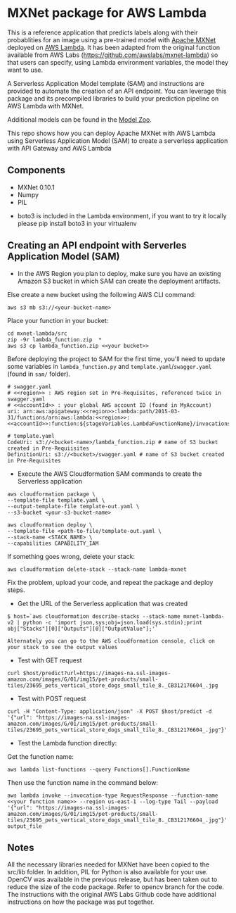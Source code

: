 # MXNet package for AWS Lambda

This is a reference application that predicts labels along with their probablities for an image using a pre-trained model with [Apache MXNet](http://mxnet.io) deployed on [AWS Lambda](https://aws.amazon.com/lambda).
It has been adapted from the original function available from AWS Labs (https://github.com/awslabs/mxnet-lambda) so that users can specify, using Lambda environment variables, the model they want to use.

A Serverless Application Model template (SAM) and instructions are provided to automate the creation of an API endpoint. You can leverage this package and its precompiled libraries to build your prediction pipeline on AWS Lambda with MXNet.

Additional models can be found in the [Model Zoo](http://data.mxnet.io/models/).

This repo shows how you can deploy Apache MXNet with AWS Lambda using Serverless Application Model (SAM) to create a serverless application with API Gateway and AWS Lambda

## Components

- MXNet 0.10.1
- Numpy
- PIL

* boto3 is included in the Lambda environment, if you want to try it locally please pip install boto3 in your virtualenv 

## Creating an API endpoint with Serverles Application Model (SAM)

* In the AWS Region you plan to deploy, make sure you have an existing Amazon S3 bucket in which SAM can create the deployment artifacts.

Else create a new bucket using the following AWS CLI command:

```
aws s3 mb s3://<your-bucket-name>
```

Place your function in your bucket:

```
cd mxnet-lambda/src
zip -9r lambda_function.zip  *
aws s3 cp lambda_function.zip <<your bucket>>
```

Before deploying the project to SAM for the first time, you'll need to update some variables in  `lambda_function.py` and `template.yaml`/`swagger.yaml` (found in `sam/` folder).

```
# swagger.yaml
# <<region>> : AWS region set in Pre-Requisites, referenced twice in swagger.yaml
# <<accountId>> : your global AWS account ID (found in MyAccount)
uri: arn:aws:apigateway:<<region>>:lambda:path/2015-03-31/functions/arn:aws:lambda:<<region>>:<<accountId>>:function:${stageVariables.LambdaFunctionName}/invocations

# template.yaml
CodeUri: s3://<bucket-name>/lambda_function.zip # name of S3 bucket created in Pre-Requiisites
DefinitionUri: s3://<bucket>/swagger.yaml # name of S3 bucket created in Pre-Requisites
```
- Execute the AWS Cloudformation SAM commands to create the Serverless application

```
aws cloudformation package \
--template-file template.yaml \
--output-template-file template-out.yaml \
--s3-bucket <your-s3-bucket-name>

aws cloudformation deploy \
--template-file <path-to-file/template-out.yaml \
--stack-name <STACK_NAME> \
--capabilities CAPABILITY_IAM
```

If something goes wrong, delete your stack:

```
aws cloudformation delete-stack --stack-name lambda-mxnet
```

Fix the problem, upload your code, and repeat the package and deploy steps.

- Get the URL of the Serverless application that was created

```
$ host=`aws cloudformation describe-stacks --stack-name mxnet-lambda-v2 | python -c 'import json,sys;obj=json.load(sys.stdin);print obj["Stacks"][0]["Outputs"][0]["OutputValue"];'`

Alternately you can go to the AWS cloudformation console, click on your stack to see the output values
```

- Test with GET request

```
curl $host/predict?url=https://images-na.ssl-images-amazon.com/images/G/01/img15/pet-products/small-tiles/23695_pets_vertical_store_dogs_small_tile_8._CB312176604_.jpg
```

- Test with POST request

```
curl -H "Content-Type: application/json" -X POST $host/predict -d '{"url": "https://images-na.ssl-images-amazon.com/images/G/01/img15/pet-products/small-tiles/23695_pets_vertical_store_dogs_small_tile_8._CB312176604_.jpg"}'
```

- Test the Lambda function directly:

Get the function name:

```
aws lambda list-functions --query Functions[].FunctionName
```

Then use the function name in the command below:

```
aws lambda invoke --invocation-type RequestResponse --function-name <<your function name>> --region us-east-1 --log-type Tail --payload '{"url": "https://images-na.ssl-images-amazon.com/images/G/01/img15/pet-products/small-tiles/23695_pets_vertical_store_dogs_small_tile_8._CB312176604_.jpg"}' output_file
```

## Notes

All the necessary libraries needed for MXNet have been copied to the src/lib folder. In addition, PIL for Python is also available for your use. OpenCV was available in the previous release, but has been taken out to reduce the size of the code package. Refer to opencv branch for the code. The instructions with the original AWS Labs Github code have additional instructions on how the package was put together.
